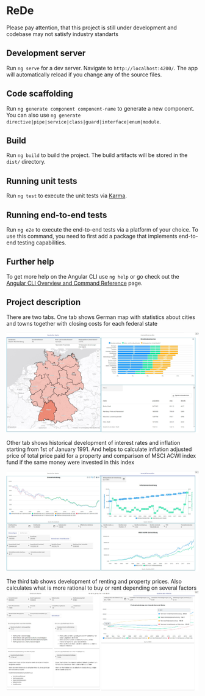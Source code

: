 # ReDe

Please pay attention, that this project is still under development and codebase may not satisfy industry standarts

## Development server

Run `ng serve` for a dev server. Navigate to `http://localhost:4200/`. The app will automatically reload if you change any of the source files.

## Code scaffolding

Run `ng generate component component-name` to generate a new component. You can also use `ng generate directive|pipe|service|class|guard|interface|enum|module`.

## Build

Run `ng build` to build the project. The build artifacts will be stored in the `dist/` directory.

## Running unit tests

Run `ng test` to execute the unit tests via [Karma](https://karma-runner.github.io).

## Running end-to-end tests

Run `ng e2e` to execute the end-to-end tests via a platform of your choice. To use this command, you need to first add a package that implements end-to-end testing capabilities.

## Further help

To get more help on the Angular CLI use `ng help` or go check out the [Angular CLI Overview and Command Reference](https://angular.io/cli) page.

## Project description

There are two tabs. One tab shows German map with statistics about cities and towns together with closing costs for each federal state

![](images/germanmap.jpg)

Other tab shows historical development of interest rates and inflation starting from 1st of January 1991. And helps to calculate inflation adjusted price of total price paid for a property and comparison of MSCI ACWI index fund if the same money were invested in this index

![](images/realestatereturn.jpg)

The third tab shows development of renting and property prices. Also calculates what is more rational to buy or  rent depending on several factors
![](images/fairrentingprice.jpg)

